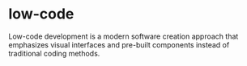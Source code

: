 # low-code
Low-code development is a modern software creation approach that emphasizes visual interfaces and pre-built components instead of traditional coding methods.

